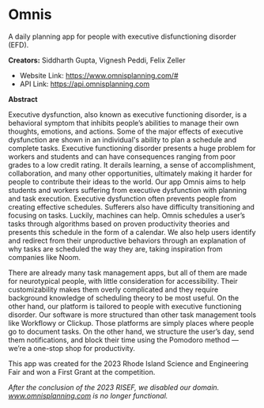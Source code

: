 # Omnis
A daily planning app for people with executive disfunctioning disorder (EFD).

**Creators:** Siddharth Gupta, Vignesh Peddi, Felix Zeller

- Website Link: https://www.omnisplanning.com/#
- API Link: https://api.omnisplanning.com

**Abstract**

Executive dysfunction, also known as executive functioning disorder, is a behavioral symptom that inhibits people’s abilities to manage their own thoughts, emotions, and actions. Some of the major effects of executive dysfunction are shown in an individual's ability to plan a schedule and complete tasks. Executive functioning disorder presents a huge problem for workers and students and can have consequences ranging from poor grades to a low credit rating. It derails learning, a sense of accomplishment, collaboration, and many other opportunities, ultimately making it harder for people to contribute their ideas to the world. Our app Omnis aims to help students and workers suffering from executive dysfunction with planning and task execution.
Executive dysfunction often prevents people from creating effective schedules. Sufferers also have difficulty transitioning and focusing on tasks. Luckily, machines can help. Omnis schedules a user’s tasks through algorithms based on proven productivity theories and presents this schedule in the form of a calendar. We also help users identify and redirect from their unproductive behaviors through an explanation of why tasks are scheduled the way they are, taking inspiration from companies like Noom.

There are already many task management apps, but all of them are made for neurotypical people, with little consideration for accessibility. Their customizability makes them overly complicated and they require background knowledge of scheduling theory to be most useful. On the other hand, our platform is tailored to people with executive functioning disorder. Our software is more structured than other task management tools like Workflowy or Clickup. Those platforms are simply places where people go to document tasks. On the other hand, we structure the user’s day, send them notifications, and block their time using the Pomodoro method — we’re a one-stop shop for productivity. 

This app was created for the 2023 Rhode Island Science and Engineering Fair and won a First Grant at the competition.

*After the conclusion of the 2023 RISEF, we disabled our domain. www.omnisplanning.com is no longer functional.*
